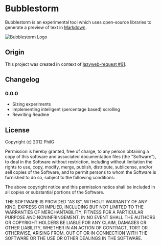 Bubblestorm
===========
Bubblestorm is an experimental tool which uses open-source libraries to generate a preview of text in [Markdown](http://daringfireball.net/projects/markdown/). 

![Bubblestorm Logo](philg.github.com/bubblestorm/media/bubblestorm-min.png)

Origin
------
This project was created in context of [lazyweb-request #61](https://github.com/h5bp/lazyweb-requests/issues/61).


Changelog
---------
### 0.0.0 ###
* Sizing experiments
* Implementing intelligent (percentage based) scrolling
* Rewriting Readme

License
---------
Copyright (c) 2012 PhilG

Permission is hereby granted, free of charge, to any person obtaining a copy of this software and associated documentation files (the "Software"), to deal in the Software without restriction, including without limitation the rights to use, copy, modify, merge, publish, distribute, sublicense, and/or sell copies of the Software, and to permit persons to whom the Software is furnished to do so, subject to the following conditions:

The above copyright notice and this permission notice shall be included in all copies or substantial portions of the Software.

THE SOFTWARE IS PROVIDED "AS IS", WITHOUT WARRANTY OF ANY KIND, EXPRESS OR IMPLIED, INCLUDING BUT NOT LIMITED TO THE WARRANTIES OF MERCHANTABILITY, FITNESS FOR A PARTICULAR PURPOSE AND NONINFRINGEMENT. IN NO EVENT SHALL THE AUTHORS OR COPYRIGHT HOLDERS BE LIABLE FOR ANY CLAIM, DAMAGES OR OTHER LIABILITY, WHETHER IN AN ACTION OF CONTRACT, TORT OR OTHERWISE, ARISING FROM, OUT OF OR IN CONNECTION WITH THE SOFTWARE OR THE USE OR OTHER DEALINGS IN THE SOFTWARE.
